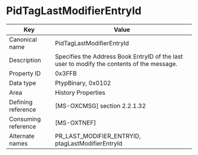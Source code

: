 # PidTagLastModifierEntryId

| Key | Value |
|---|---|
| Canonical name | PidTagLastModifierEntryId |
| Description | Specifies the Address Book EntryID of the last user to modify the contents of the message. |
| Property ID | 0x3FFB |
| Data type | PtypBinary, 0x0102 |
| Area | History Properties |
| Defining reference | [MS-OXCMSG] section 2.2.1.32 |
| Consuming reference | [MS-OXTNEF] |
| Alternate names | PR_LAST_MODIFIER_ENTRYID, ptagLastModifierEntryId |
